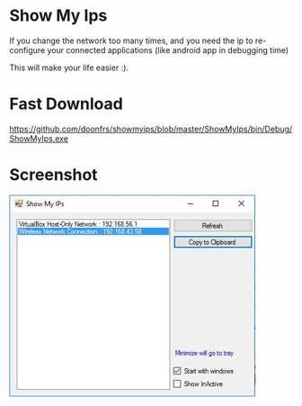 # Show My Ips
If you change the network too many times, and you need the ip to re-configure your connected applications (like android app in debugging time)

This will make your life easier :).

# Fast Download
https://github.com/doonfrs/showmyips/blob/master/ShowMyIps/bin/Debug/ShowMyIps.exe

# Screenshot
![alt tag](https://github.com/doonfrs/showmyips/raw/master/screenshot.jpg)
